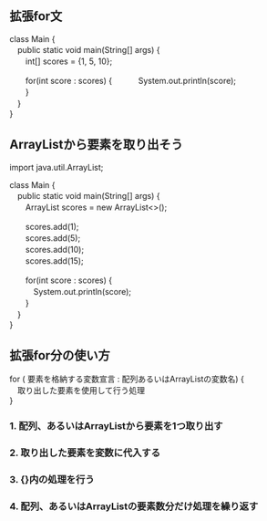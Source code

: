 ## 拡張for文  
class Main {  
　public static void main(String[] args) {  
　　int[] scores = {1, 5, 10};  

　　for(int score : scores) {
　　　System.out.println(score);  
　　}  
　}  
}  

## ArrayListから要素を取り出そう  
import java.util.ArrayList;  

class Main {  
　public static void main(String[] args) {  
　　ArrayList<Integer> scores = new ArrayList<>();  

　　scores.add(1);  
　　scores.add(5);  
　　scores.add(10);  
　　scores.add(15);  

　　for(int score : scores) {  
　　　System.out.println(score);  
　　}  
　}  
}  

## 拡張for分の使い方  
for ( 要素を格納する変数宣言  :  配列あるいはArrayListの変数名) {  
　取り出した要素を使用して行う処理  
}  

### 1. 配列、あるいはArrayListから要素を1つ取り出す
### 2. 取り出した要素を変数に代入する
### 3. {}内の処理を行う
### 4. 配列、あるいはArrayListの要素数分だけ処理を繰り返す
